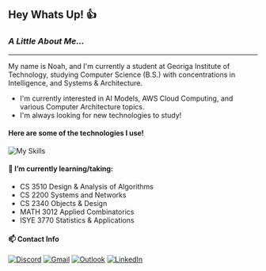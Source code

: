 ## Hey Whats Up! 👍
### *A Little About Me...*
---
My name is Noah, and I'm currently a student at Georiga Institute of Technology, studying Computer Science (B.S.) with concentrations in Intelligence, and Systems & Architecture.

- I'm currently interested in AI Models, AWS Cloud Computing, and various Computer Architecture topics.
- I'm always looking for new technologies to study!


#### Here are some of the technologies I use!

![My Skills](https://skillicons.dev/icons?i=java,swift,cpp,c,py,bootstrap,js,html,css,flask,github,emacs,vscode,visualstudio,idea,androidstudio,firebase,docker,git,figma,latex,notion&perline=7)

#### 🌱 I’m currently learning/taking:
- CS 3510 Design & Analysis of Algorithms
- CS 2200 Systems and Networks
- CS 2340 Objects & Design
- MATH 3012 Applied Combinatorics
- ISYE 3770 Statistics & Applications
  
#### 📫 Contact Info

[![Discord](https://img.shields.io/badge/Discord-%235865F2.svg?style=for-the-badge&logo=discord&logoColor=white)](https://discordapp.com/users/219533450439294977)
[![Gmail](https://img.shields.io/badge/Gmail-D14836?style=for-the-badge&logo=gmail&logoColor=white)](mailto:wnchin@gmail.com)
[![Outlook](https://img.shields.io/badge/Microsoft_Outlook-0078D4?style=for-the-badge&logo=microsoft-outlook&logoColor=white)](mailto:wchin33@gatech.edu)
[![LinkedIn](https://img.shields.io/badge/linkedin-%230077B5.svg?style=for-the-badge&logo=linkedin&logoColor=white)](https://www.linkedin.com/in/williamnoahchin/)


<!--
**Noah0Chin/Noah0Chin** is a ✨ _special_ ✨ repository because its `README.md` (this file) appears on your GitHub profile.

Here are some ideas to get you started:

- 🔭 I’m currently working on ...
- 🌱 I’m currently learning ...
- 👯 I’m looking to collaborate on ...
- 🤔 I’m looking for help with ...
- 💬 Ask me about ...
- 📫 How to reach me: ...
- 😄 Pronouns: ...
- ⚡ Fun fact: ...
-->
